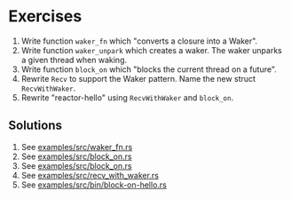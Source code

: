 # Exercises

1. Write function `waker_fn` which "converts a closure into a Waker".
1. Write function `waker_unpark` which creates a waker. The waker unparks a
   given thread when waking.
1. Write function `block_on` which "blocks the current thread on a future".
1. Rewrite `Recv` to support the Waker pattern. Name the new struct
   `RecvWithWaker`.
1. Rewrite "reactor-hello" using `RecvWithWaker` and `block_on`.

## Solutions

1. See [examples/src/waker_fn.rs][1]
1. See [examples/src/block_on.rs][2]
1. See [examples/src/block_on.rs][2]
1. See [examples/src/recv_with_waker.rs][3]
1. See [examples/src/bin/block-on-hello.rs][4]

[1]: https://github.com/weipin/hello-async-rust/blob/main/examples/src/waker_fn.rs
[2]: https://github.com/weipin/hello-async-rust/blob/main/examples/src/block_on.rs
[3]: https://github.com/weipin/hello-async-rust/blob/main/examples/src/recv_with_waker.rs
[4]: https://github.com/weipin/hello-async-rust/blob/main/examples/src/bin/block-on-hello.rs

